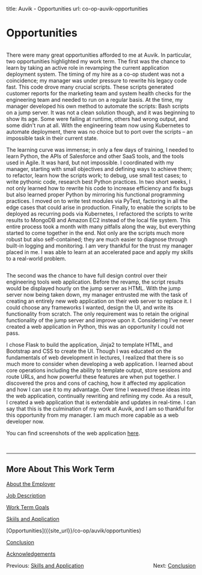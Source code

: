 title: Auvik - Opportunities
url: co-op-auvik-opportunities

<h1 class="u-lead center">Opportunities</h1>

<img class="left-aligned" src="{{ url_for('static', filename='images/auvik/kubernetes.png') }}" alt="">

There were many great opportunities afforded to me at Auvik. In particular, two opportunities highlighted my work term. The first was the chance to learn by taking an active role in revamping the current application deployment system. The timing of my hire as a co-op student was not a coincidence; my manager was under pressure to rewrite his legacy code fast. This code drove many crucial scripts. These scripts generated customer reports for the marketing team and system health checks for the engineering team and needed to run on a regular basis. At the time, my manager developed his own method to automate the scripts: Bash scripts on a jump server. It was not a clean solution though, and it was beginning to show its age. Some were failing at runtime, others had wrong output, and some didn't run at all. With the engineering team now using Kubernetes to automate deployment, there was no choice but to port over the scripts – an impossible task in their current state.

The learning curve was immense; in only a few days of training, I needed to learn Python, the APIs of Salesforce and other SaaS tools, and the tools used in Agile. It was hard, but not impossible. I coordinated with my manager, starting with small objectives and defining ways to achieve them; to refactor, learn how the scripts work; to debug, use small test cases; to write pythonic code, research best Python practices. In two short weeks, I not only learned how to rewrite his code to increase efficiency and fix bugs but also learned proper Python by mirroring his functional programming practices. I moved on to write test modules via PyTest, factoring in all the edge cases that could arise in production. Finally, to enable the scripts to be deployed as recurring pods via Kubernetes, I refactored the scripts to write results to MongoDB and Amazon EC2 instead of the local file system. This entire process took a month with many pitfalls along the way, but everything started to come together in the end. Not only are the scripts much more robust but also self-contained; they are much easier to diagnose through built-in logging and monitoring. I am very thankful for the trust my manager placed in me. I was able to learn at an accelerated pace and apply my skills to a real-world problem.

<img class="left-aligned" src="{{ url_for('static', filename='images/auvik/python_web.png') }}" alt="">

The second was the chance to have full design control over their engineering tools web application. Before the revamp, the script results would be displayed hourly on the jump server as HTML. With the jump server now being taken down, my manager entrusted me with the task of creating an entirely new web application on their web server to replace it. I could choose any frameworks I wanted, design the UI, and write its functionality from scratch. The only requirement was to retain the original functionality of the jump server and improve upon it. Considering I've never created a web application in Python, this was an opportunity I could not pass.

I chose Flask to build the application, Jinja2 to template HTML, and Bootstrap and CSS to create the UI. Though I was educated on the fundamentals of web development in lectures, I realized that there is so much more to consider when developing a web application. I learned about core operations including the ability to template output, store sessions and route URLs, and how powerful these features are when put together. I discovered the pros and cons of caching, how it affected my application and how I can use it to my advantage. Over time I weaved these ideas into the web application, continually rewriting and refining my code. As a result, I created a web application that is extendable and updates in real-time. I can say that this is the culmination of my work at Auvik, and I am so thankful for this opportunity from my manager. I am much more capable as a web developer now.

You can find screenshots of the web application
<a href="https://imgur.com/a/veUQ0sc/" target="\_blank" rel="noopener">here</a>.

<br>
<hr>

<h2 class="u-sublead">More About This Work Term</h2>

[About the Employer]({{site_url}}/co-op/auvik/about-the-employer)

[Job Description]({{site_url}}/co-op/auvik/job-description)

[Work Term Goals]({{site_url}}/co-op/auvik/work-term-goals)

[Skiils and Application]({{site_url}}/co-op/auvik/skills-and-application)

<span class='active'>
  [Opportunities]({{site_url}}/co-op/auvik/opportunities)
</span>

[Conclusion]({{site_url}}/co-op/auvik/conclusion)

[Acknowledgements]({{site_url}}/co-op/auvik/acknowledgements)

<div style="float: left;">
  Previous: <a href="{{ site_url }}/co-op/auvik/skills-and-application">Skills and Application</a>
</div>

<div style="float: right;">
  Next: <a href="{{ site_url }}/co-op/auvik/conclusion">Conclusion</a>
</div>
